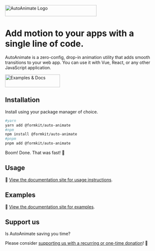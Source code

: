 <img width="300" height="37" alt="AutoAnimate Logo" src="https://cdn.formk.it/web-assets/logo-auto-animate.svg" >

# Add motion to your apps with a single line of code.

AutoAnimate is a zero-config, drop-in animation utility that adds smooth transitions to your web app. You can use it with Vue, React, or any other JavaScript application.

<a href="https://auto-animate.formkit.com"><img width="180" height="42" src="https://cdn.formk.it/web-assets/read-docs-auto-animate.svg" alt="Examples & Docs"></a>

## Installation

Install using your package manager of choice.

```bash
#yarn
yarn add @formkit/auto-animate
#npm
npm install @formkit/auto-animate
#pnpm
pnpm add @formkit/auto-animate
```

Boom! Done. That was fast! 🐇

## Usage

📖 [View the documentation site for usage instructions](https://auto-animate.formkit.com#usage).

## Examples

📖 [View the documentation site for examples](https://auto-animate.formkit.com#examples).

## Support us

Is AutoAnimate saving you time?

Please consider [supporting us with a recurring or one-time donation](https://github.com/sponsors/formkit)! 🙏

